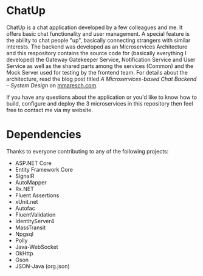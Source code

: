 # ChatUp
ChatUp is a chat application developed by a few colleagues and me. It offers basic chat functionality and user management. A special feature is the ability to chat people "up", basically connecting strangers with similar interests. The backend was developed as an Microservices Architecture and this respository contains the source code for (basically everything I developed) the Gateway Gatekeeper Service, Notification Service and User Service as well as the shared parts among the services (Common) and the Mock Server used for testing by the frontend team. For details about the architecture, read the blog post titled *A Microservices-based Chat Backend – System Design* on [mmaresch.com](http://mmaresch.com).

If you have any questions about the application or you'd like to know how to build, configure and deploy the 3 microservices in this repository then feel free to contact me via my website.

# Dependencies
Thanks to everyone contributing to any of the following projects:
- ASP.NET Core
- Entity Framework Core
- SignalR
- AutoMapper
- Rx.NET
- Fluent Assertions
- xUnit.net
- Autofac
- FluentValidation
- IdentityServer4
- MassTransit
- Npgsql
- Polly
- Java-WebSocket
- OkHttp
- Gson
- JSON-Java (org.json)
